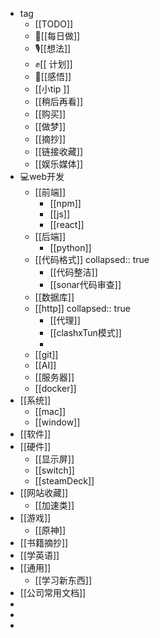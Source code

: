 - tag
	- [[TODO]]
	- 🦵[[每日做]]
	- 🎙[[想法]]
	- ✊[[ 计划]]
	- 🧠[[感悟]]
	- [[小tip ]]
	- [[稍后再看]]
	- [[购买]]
	- [[做梦]]
	- [[摘抄]]
	- [[链接收藏]]
	- [[娱乐媒体]]
- 💻web开发
	- [[前端]]
		- [[npm]]
		- [[js]]
		- [[react]]
	- [[后端]]
		- [[python]]
	- [[代码格式]]
	  collapsed:: true
		- [[代码整洁]]
		- [[sonar代码审查]]
	- [[数据库]]
	- [[http]]
	  collapsed:: true
		- [[代理]]
		- [[clashxTun模式]]
		-
	- [[git]]
	- [[AI]]
	- [[服务器]]
	- [[docker]]
- [[系统]]
	- [[mac]]
	- [[window]]
- [[软件]]
- [[硬件]]
	- [[显示屏]]
	- [[switch]]
	- [[steamDeck]]
- [[网站收藏]]
	- [[加速类]]
- [[游戏]]
	- [[原神]]
- [[书籍摘抄]]
- [[学英语]]
- [[通用]]
	- [[学习新东西]]
- [[公司常用文档]]
-
-
-